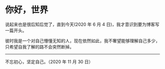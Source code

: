 # 你好，世界

说起来也是很后知后觉了，直到今天(2020 年 6 月 4 日)，我才意识到要为博客写一篇开头。

彼时我是一个对自己懵懂无知的人，现在依然如此，我不奢望能够理解自己多少，只希望自我了解的路不会突然断掉。

---

不忘初心，坚定自己。（2020 年 11 月 30 日）
